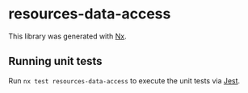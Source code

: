# resources-data-access

This library was generated with [Nx](https://nx.dev).

## Running unit tests

Run `nx test resources-data-access` to execute the unit tests via [Jest](https://jestjs.io).
